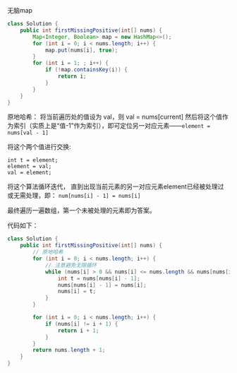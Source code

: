 无脑map
```java
class Solution {
    public int firstMissingPositive(int[] nums) {
        Map<Integer, Boolean> map = new HashMap<>();
        for (int i = 0; i < nums.length; i++) {
            map.put(nums[i], true);
        }
        for (int i = 1; ; i++) {
            if (!map.containsKey(i)) {
                return i;
            }
        }
    }
}
```

原地哈希：
将当前遍历处的值设为 val，则 val = nums[current]
然后将这个值作为索引（实质上是“值-1”作为索引），即可定位另一对应元素——`element = nums[val - 1]`

将这个两个值进行交换:
```
int t = element;
element = val;
val = element;
```

将这个算法循环迭代，
直到出现当前元素的另一对应元素element已经被处理过或无需处理，即：
`num[nums[i] - 1] = nums[i]`

最终遍历一遍数组，第一个未被处理的元素即为答案。

代码如下：
```java
class Solution {
    public int firstMissingPositive(int[] nums) {
        // 原地哈希
        for (int i = 0; i < nums.length; i++) {
            // 注意避免无限循环
            while (nums[i] > 0 && nums[i] <= nums.length && nums[nums[i]-1] != nums[i]) {
                int t = nums[nums[i] - 1];
                nums[nums[i] - 1] = nums[i];
                nums[i] = t;
            }
        }

        for (int i = 0; i < nums.length; i++) {
            if (nums[i] != i + 1) {
                return i + 1;
            }
        }
        return nums.length + 1;
    }
}
```